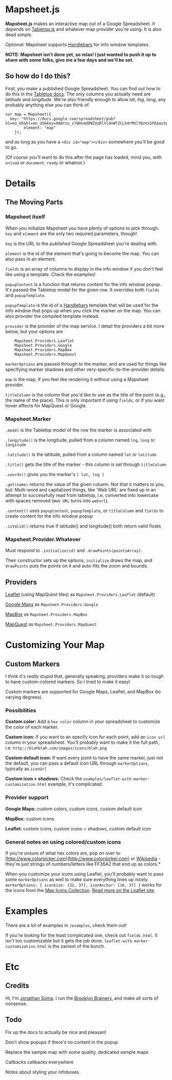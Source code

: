 # **Mapsheet.js**

**Mapsheet.js** makes an interactive map out of a Google Spreadsheet. It depends on [Tabletop.js](http://github.com/jsoma/tabletop) and whatever map provider you're using. It is also dead simple.

*Optional:* Mapsheet supports [Handlebars](http://handlebarsjs.com) for info window templates.

**NOTE: Mapsheet isn't done yet, so relax! I just wanted to push it up to share with some folks, give me a few days and we'll be set.**

## So how do I do this?

First, you make a published Google Spreadsheet. You can find out how to do this in the [Tabletop docs](http://github.com/jsoma/tabletop). The only columns you actually need are *latitude* and *longitude*. We're also friendly enough to allow *lat*, *lng*, *long*, any probably anything else you can think of.

    var map = Mapsheet({
      key: "https://docs.google.com/spreadsheet/pub?hl=en_US&hl=en_US&key=0AmYzu_s7QHsmdDNZUzRlYldnWTZCLXdrMXlYQzVxSFE&output=html",
			element: "map"
		});

and as long as you have a `<div id="map"></div>` somewhere you'll be good to go.

(Of course you'll want to do this after the page has loaded, mind you, with `onload` or `document.ready` or whatnot.)

# Details 

## The Moving Parts

### Mapsheet itself

When you initialize Mapsheet you have plenty of options to pick through. `key` and `element` are the only two required parameters, though!

`key` is the URL to the *published* Google Spreadsheet you're dealing with.

`element` is the id of the element that's going to become the map. You can also pass in an element.

`fields` is an array of columns to display in the info window if you don't feel like using a template. Check the examples!

`popupContent` is a function that returns content for the info window popup. It's passed the Tabletop model for the given row. It overrides both `fields` and `popupTemplate`.

`popupTemplate` is the id of a [Handlebars](http://handlebarsjs.com) template that will be used for the info window that pops up when you click the marker on the map. You can also provider the compiled template instead.
	
`provider` is the provider of the map service. I detail the providers a bit more below, but your options are

		Mapsheet.Providers.Leaflet
		Mapsheet.Providers.Google
		Mapsheet.Providers.MapBox
		Mapsheet.Providers.MapQuest

`markerOptions` are passed through to the marker, and are used for things like specifying marker shadows and other very-specific-to-the-provider details.

`map` is the map, if you feel like rendering it without using a Mapsheet provider.

`titleColumn` is the column that you'd like to use as the title of the point (e.g., the name of the place). This is only important if using `fields`, or if you want hover effects for MapQuest or Google.

### Mapsheet.Marker

`.model` is the Tabletop model of the row the marker is associated with

`.longitude()` is the longitude, pulled from a column named `lng`, `long` or `longitude`

`.latitude()` is the latitude, pulled from a column named `lat` or `latitude`

`.title()` gets the title of the marker - this column is set through `titleColumn`

`.coords()` gives you the marker's `[ lat, lng ]`

`.get(name)` returns the value of the given column. Not that it matters to you, but: Multi-word and capitalized things, like 'Web URL' are fixed up in an attempt to successfully read from tabletop, i.e. converted into lowercase with spaces removed (`Web URL` turns into `weburl`).

`.content()` uses `popupContent`, `popupTemplate`, or `titleColumn` and `fields` to create content for the info window popup

`.isValid()` returns true if latitude() and longitude() both return valid floats

### Mapsheet.Provider.Whatever

Must respond to `.initialize(id)` and `.drawPoints(pointsArray)`.

Their constructor sets up the options, `initialize` draws the map, and `drawPoints` puts the points on it and auto-fits the zoom and bounds.

## Providers

[Leaflet](http://leafletjs.com) (using MapQuest tiles) as `Mapsheet.Providers.Leaflet` (default)

[Google Maps](https://developers.google.com/maps/) as `Mapsheet.Providers.Google`

[MapBox](http://mapbox.com) as `Mapsheet.Providers.MapBox`

[MapQuest](http://developer.mapquest.com/web/products/open) as `Mapsheet.Providers.MapQuest`

# Customizing Your Map

## Custom Markers

I think it's *really stupid* that, generally speaking, providers make it so tough to have custom-colored markers. So I tried to make it easy!

Custom markers are supported for Google Maps, Leaflet, and MapBox (to varying degrees).

### Possibilities

**Custom color:** Add a `hex color` column in your spreadsheet to customize the color of each marker.

**Custom icon:** If you want to an specify icon for each point, add an `icon url` column in your spreadsheet. You'll probably want to make it the full path, i.e. `http://blahblah.com/images/icons/blah.png`

**Custom default icon:** If want every point to have the same marker, just not the default, you can pass a default icon URL through `markerOptions`, typically as `iconUrl`

**Custom icon + shadows:** Check the `examples/leaflet-with-marker-customization.html` example, it's complicated.

### Provider support

**Google Maps:** custom colors, custom icons, custom default icon

**MapBox:** custom icons

**Leaflet:** custom icons, custom icons + shadows, custom default icon

### General notes on using colored/custom icons

If you're unsure of what hex colors are, pop on over to [http://www.colorpicker.com](http://www.colorpicker.com) or [Wikipedia](http://en.wikipedia.org/wiki/Web_colors#X11_color_names) - they're just strings of numbers/letters like FF36A2 that end up as colors.*

When you customize your icons using Leaflet, you'll probably want to pass some `markerOptions` as well to make sure everything lines up nicely. `markerOptions: { iconSize: [32, 37], iconAnchor: [16, 37] }` works for the icons from the [Map Icons Collection](http://mapicons.nicolasmollet.com). [Read more on the Leaflet site](http://leafletjs.com/examples/custom-icons.html).

# Examples

There are a lot of examples in `/examples`, check them out!

If you're looking for the least complicated one, check out `fields.html`. It isn't too customizable but it gets the job done. `leaflet-with-marker-customization.html` is the zaniest of the bunch.

# Etc

## Credits

Hi, I'm [Jonathan Soma](http://twitter.com/dangerscarf). I run the [Brooklyn Brainery](http://brooklynbrainery.com), and make all sorts of nonsense.

## Todo

Fix up the docs to actually be nice and pleasant

Don't show popups if there's no content in the popup

Replace the sample map with some quality, dedicated sample maps

Callbacks callbacks everywhere

Notes about styling your infoboxes